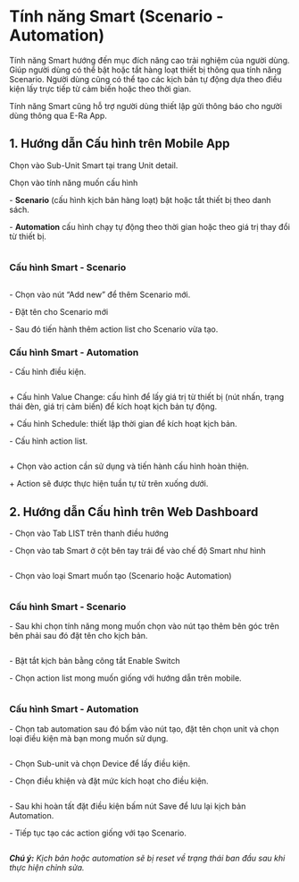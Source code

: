 # Tính năng Smart (Scenario - Automation)

Tính năng Smart hướng đến mục đích nâng cao trải nghiệm của người dùng. Giúp người dùng có thể bật hoặc tắt hàng loạt thiết bị thông qua tính năng Scenario. Người dùng cũng có thể tạo các kịch bản tự động dựa theo điều kiện lấy trực tiếp từ cảm biến hoặc theo thời gian.

Tính năng Smart cũng hỗ trợ người dùng thiết lập gửi thông báo cho người dùng thông qua E-Ra App.

##

## 1. Hướng dẫn Cấu hình trên Mobile App

Chọn vào Sub-Unit Smart tại trang Unit detail.

Chọn vào tính năng muốn cấu hình

\- **Scenario** (cấu hình kịch bản hàng loạt) bật hoặc tắt thiết bị theo danh sách.

\- **Automation** cấu hình chạy tự động theo thời gian hoặc theo giá trị thay đổi từ thiết bị.

<figure><img src="../.gitbook/assets/image (5).png" alt=""><figcaption></figcaption></figure>

### **Cấu hình Smart - Scenario**

<figure><img src="../.gitbook/assets/image (10).png" alt=""><figcaption></figcaption></figure>

\- Chọn vào nút “Add new” để thêm Scenario mới.

\- Đặt tên cho Scenario mới

\- Sau đó tiến hành thêm action list cho Scenario vừa tạo.

### **Cấu hình Smart - Automation**

\- Cấu hình điều kiện.

<figure><img src="../.gitbook/assets/image (6).png" alt=""><figcaption></figcaption></figure>

&#x20;        \+ Cấu hình Value Change: cấu hình để lấy giá trị từ thiết bị (nút nhấn, trạng thái đèn, giá trị cảm biến) để kích hoạt kịch bản tự động.

&#x20;        \+ Cấu hình Schedule: thiết lập thời gian để kích hoạt kịch bản.

\- Cấu hình action list.

<figure><img src="../.gitbook/assets/image (7).png" alt=""><figcaption></figcaption></figure>

&#x20;        \+ Chọn vào action cần sử dụng và tiến hành cấu hình hoàn thiện.

&#x20;        \+ Action sẽ được thực hiện tuần tự từ trên xuống dưới.

##

## 2. Hướng dẫn Cấu hình trên Web Dashboard

\- Chọn vào Tab LIST trên thanh điều hướng

\- Chọn vào tab Smart ở cột bên tay trái để vào chế độ Smart như hình

<figure><img src="../.gitbook/assets/image (8).png" alt=""><figcaption></figcaption></figure>

\- Chọn vào loại Smart muốn tạo (Scenario hoặc Automation)

<figure><img src="../.gitbook/assets/image (9).png" alt=""><figcaption></figcaption></figure>

### Cấu hình Smart - Scenario

\- Sau khi chọn tính năng mong muốn chọn vào nút tạo thêm bên góc trên bên phải sau đó đặt tên cho kịch bản.

<figure><img src="../.gitbook/assets/image (11).png" alt=""><figcaption></figcaption></figure>

\- Bật tắt kịch bản bằng công tắt Enable Switch

\- Chọn action list mong muốn giống với hướng dẫn trên mobile.

<figure><img src="../.gitbook/assets/image.png" alt=""><figcaption></figcaption></figure>

### Cấu hình Smart - Automation

\- Chọn tab automation sau đó bấm vào nút tạo, đặt tên chọn unit và chọn loại điều kiện mà bạn mong muốn sử dụng.

<figure><img src="../.gitbook/assets/image (1).png" alt=""><figcaption></figcaption></figure>

\- Chọn Sub-unit và chọn Device để lấy điều kiện.

\- Chọn điều khiện và đặt mức kích hoạt cho điều kiện.

<figure><img src="../.gitbook/assets/image (2).png" alt=""><figcaption></figcaption></figure>

\- Sau khi hoàn tất đặt điều kiện bấm nút Save để lưu lại kịch bản Automation.

\- Tiếp tục tạo các action giống với tạo Scenario.

<figure><img src="../.gitbook/assets/image (3).png" alt=""><figcaption></figcaption></figure>

_**Chú ý:** Kịch bản hoặc automation sẽ bị reset về trạng thái ban đầu sau khi thực hiện chỉnh sửa._
